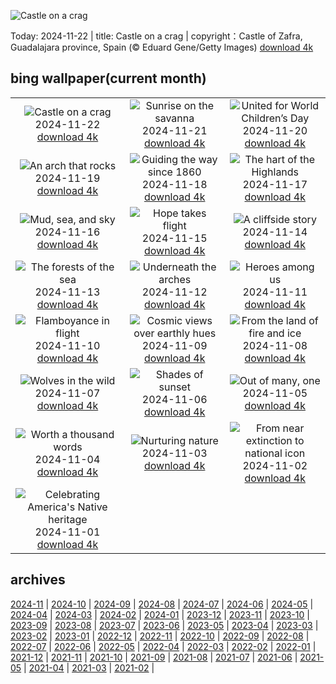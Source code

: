 ![Castle on a crag](https://cn.bing.com/th?id=OHR.ZafraCastle_EN-US5032917939_UHD.jpg&w=1000)

Today: 2024-11-22 | title: Castle on a crag | copyright：Castle of Zafra, Guadalajara province, Spain (© Eduard Gene/Getty Images) [download 4k](https://cn.bing.com/th?id=OHR.ZafraCastle_EN-US5032917939_UHD.jpg)

## bing wallpaper(current month)

|  |  |  |
| :----: | :----: | :----: |
| ![Castle on a crag](https://cn.bing.com/th?id=OHR.ZafraCastle_EN-US5032917939_UHD.jpg&pid=hp&w=384&h=216&rs=1&c=4) <br/>2024-11-22 [download 4k](https://cn.bing.com/th?id=OHR.ZafraCastle_EN-US5032917939_UHD.jpg)| ![Sunrise on the savanna](https://cn.bing.com/th?id=OHR.LionCubs_EN-US4742616367_UHD.jpg&pid=hp&w=384&h=216&rs=1&c=4) <br/>2024-11-21 [download 4k](https://cn.bing.com/th?id=OHR.LionCubs_EN-US4742616367_UHD.jpg)| ![United for World Children’s Day](https://cn.bing.com/th?id=OHR.BeyondSaype_EN-US4398054405_UHD.jpg&pid=hp&w=384&h=216&rs=1&c=4) <br/>2024-11-20 [download 4k](https://cn.bing.com/th?id=OHR.BeyondSaype_EN-US4398054405_UHD.jpg)|
| ![An arch that rocks](https://cn.bing.com/th?id=OHR.TasmansArch_EN-US4274981499_UHD.jpg&pid=hp&w=384&h=216&rs=1&c=4) <br/>2024-11-19 [download 4k](https://cn.bing.com/th?id=OHR.TasmansArch_EN-US4274981499_UHD.jpg)| ![Guiding the way since 1860](https://cn.bing.com/th?id=OHR.PorthcawlLighthouse_EN-US4147042402_UHD.jpg&pid=hp&w=384&h=216&rs=1&c=4) <br/>2024-11-18 [download 4k](https://cn.bing.com/th?id=OHR.PorthcawlLighthouse_EN-US4147042402_UHD.jpg)| ![The hart of the Highlands](https://cn.bing.com/th?id=OHR.RedStag_EN-US3910525623_UHD.jpg&pid=hp&w=384&h=216&rs=1&c=4) <br/>2024-11-17 [download 4k](https://cn.bing.com/th?id=OHR.RedStag_EN-US3910525623_UHD.jpg)|
| ![Mud, sea, and sky](https://cn.bing.com/th?id=OHR.FrieslandNetherlands_EN-US3770890281_UHD.jpg&pid=hp&w=384&h=216&rs=1&c=4) <br/>2024-11-16 [download 4k](https://cn.bing.com/th?id=OHR.FrieslandNetherlands_EN-US3770890281_UHD.jpg)| ![Hope takes flight](https://cn.bing.com/th?id=OHR.YiPengLanterns_EN-US2889801198_UHD.jpg&pid=hp&w=384&h=216&rs=1&c=4) <br/>2024-11-15 [download 4k](https://cn.bing.com/th?id=OHR.YiPengLanterns_EN-US2889801198_UHD.jpg)| ![A cliffside story](https://cn.bing.com/th?id=OHR.ManarolaItaly_EN-US4826543395_UHD.jpg&pid=hp&w=384&h=216&rs=1&c=4) <br/>2024-11-14 [download 4k](https://cn.bing.com/th?id=OHR.ManarolaItaly_EN-US4826543395_UHD.jpg)|
| ![The forests of the sea](https://cn.bing.com/th?id=OHR.KelpForest_EN-US4745308334_UHD.jpg&pid=hp&w=384&h=216&rs=1&c=4) <br/>2024-11-13 [download 4k](https://cn.bing.com/th?id=OHR.KelpForest_EN-US4745308334_UHD.jpg)| ![Underneath the arches](https://cn.bing.com/th?id=OHR.CoveArch_EN-US4653050772_UHD.jpg&pid=hp&w=384&h=216&rs=1&c=4) <br/>2024-11-12 [download 4k](https://cn.bing.com/th?id=OHR.CoveArch_EN-US4653050772_UHD.jpg)| ![Heroes among us](https://cn.bing.com/th?id=OHR.VeteranReflections_EN-US4567357121_UHD.jpg&pid=hp&w=384&h=216&rs=1&c=4) <br/>2024-11-11 [download 4k](https://cn.bing.com/th?id=OHR.VeteranReflections_EN-US4567357121_UHD.jpg)|
| ![Flamboyance in flight](https://cn.bing.com/th?id=OHR.YucatanFlamingos_EN-US4470232432_UHD.jpg&pid=hp&w=384&h=216&rs=1&c=4) <br/>2024-11-10 [download 4k](https://cn.bing.com/th?id=OHR.YucatanFlamingos_EN-US4470232432_UHD.jpg)| ![Cosmic views over earthly hues](https://cn.bing.com/th?id=OHR.MoroccoMilkyWay_EN-US4411505209_UHD.jpg&pid=hp&w=384&h=216&rs=1&c=4) <br/>2024-11-09 [download 4k](https://cn.bing.com/th?id=OHR.MoroccoMilkyWay_EN-US4411505209_UHD.jpg)| ![From the land of fire and ice](https://cn.bing.com/th?id=OHR.GlacialRivers_EN-US4356459123_UHD.jpg&pid=hp&w=384&h=216&rs=1&c=4) <br/>2024-11-08 [download 4k](https://cn.bing.com/th?id=OHR.GlacialRivers_EN-US4356459123_UHD.jpg)|
| ![Wolves in the wild](https://cn.bing.com/th?id=OHR.CanadaWolves_EN-US4285635290_UHD.jpg&pid=hp&w=384&h=216&rs=1&c=4) <br/>2024-11-07 [download 4k](https://cn.bing.com/th?id=OHR.CanadaWolves_EN-US4285635290_UHD.jpg)| ![Shades of sunset](https://cn.bing.com/th?id=OHR.ShiShiBeach_EN-US4231457607_UHD.jpg&pid=hp&w=384&h=216&rs=1&c=4) <br/>2024-11-06 [download 4k](https://cn.bing.com/th?id=OHR.ShiShiBeach_EN-US4231457607_UHD.jpg)| ![Out of many, one](https://cn.bing.com/th?id=OHR.DCSunrise_EN-US2459275186_UHD.jpg&pid=hp&w=384&h=216&rs=1&c=4) <br/>2024-11-05 [download 4k](https://cn.bing.com/th?id=OHR.DCSunrise_EN-US2459275186_UHD.jpg)|
| ![Worth a thousand words](https://cn.bing.com/th?id=OHR.CumbriaAutumn_EN-US4102686749_UHD.jpg&pid=hp&w=384&h=216&rs=1&c=4) <br/>2024-11-04 [download 4k](https://cn.bing.com/th?id=OHR.CumbriaAutumn_EN-US4102686749_UHD.jpg)| ![Nurturing nature](https://cn.bing.com/th?id=OHR.YucatanBiosphere_EN-US4019968428_UHD.jpg&pid=hp&w=384&h=216&rs=1&c=4) <br/>2024-11-03 [download 4k](https://cn.bing.com/th?id=OHR.YucatanBiosphere_EN-US4019968428_UHD.jpg)| ![From near extinction to national icon](https://cn.bing.com/th?id=OHR.BisonYellowstone_EN-US4259322652_UHD.jpg&pid=hp&w=384&h=216&rs=1&c=4) <br/>2024-11-02 [download 4k](https://cn.bing.com/th?id=OHR.BisonYellowstone_EN-US4259322652_UHD.jpg)|
| ![Celebrating America's Native heritage](https://cn.bing.com/th?id=OHR.HovenweepRuins_EN-US3883549583_UHD.jpg&pid=hp&w=384&h=216&rs=1&c=4) <br/>2024-11-01 [download 4k](https://cn.bing.com/th?id=OHR.HovenweepRuins_EN-US3883549583_UHD.jpg)|

## archives

[2024-11](./archives/2024-11.md) | [2024-10](./archives/2024-10.md) | [2024-09](./archives/2024-09.md) | [2024-08](./archives/2024-08.md) | [2024-07](./archives/2024-07.md) | [2024-06](./archives/2024-06.md) | [2024-05](./archives/2024-05.md) | [2024-04](./archives/2024-04.md) |
[2024-03](./archives/2024-03.md) | [2024-02](./archives/2024-02.md) | [2024-01](./archives/2024-01.md) | [2023-12](./archives/2023-12.md) | [2023-11](./archives/2023-11.md) | [2023-10](./archives/2023-10.md) | [2023-09](./archives/2023-09.md) | [2023-08](./archives/2023-08.md) |
[2023-07](./archives/2023-07.md) | [2023-06](./archives/2023-06.md) | [2023-05](./archives/2023-05.md) | [2023-04](./archives/2023-04.md) | [2023-03](./archives/2023-03.md) | [2023-02](./archives/2023-02.md) | [2023-01](./archives/2023-01.md) | [2022-12](./archives/2022-12.md) |
[2022-11](./archives/2022-11.md) | [2022-10](./archives/2022-10.md) | [2022-09](./archives/2022-09.md) | [2022-08](./archives/2022-08.md) | [2022-07](./archives/2022-07.md) | [2022-06](./archives/2022-06.md) | [2022-05](./archives/2022-05.md) | [2022-04](./archives/2022-04.md) |
[2022-03](./archives/2022-03.md) | [2022-02](./archives/2022-02.md) | [2022-01](./archives/2022-01.md) | [2021-12](./archives/2021-12.md) | [2021-11](./archives/2021-11.md) | [2021-10](./archives/2021-10.md) | [2021-09](./archives/2021-09.md) | [2021-08](./archives/2021-08.md) |
[2021-07](./archives/2021-07.md) | [2021-06](./archives/2021-06.md) | [2021-05](./archives/2021-05.md) | [2021-04](./archives/2021-04.md) | [2021-03](./archives/2021-03.md) | [2021-02](./archives/2021-02.md) |
